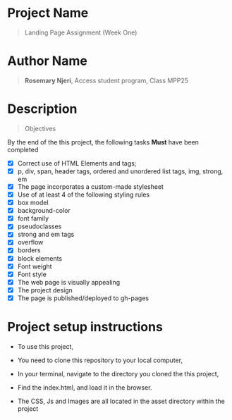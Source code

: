 # Project Name
> Landing Page Assignment (Week One)

# Author Name
> **Rosemary Njeri**, Access student program, Class MPP25

# Description

> Objectives

By the end of the this project, the following tasks **Must** have been completed

- [X] Correct use of HTML Elements and tags;
- [X] p, div, span, header tags, ordered and unordered list tags, img, strong, em
- [X] The page incorporates a custom-made stylesheet 
- [X] Use of at least 4 of the following styling rules
- [X] box model
- [X] background-color
- [X] font family
- [X] pseudoclasses
- [X] strong and em tags
- [X] overflow
- [X] borders
- [X] block elements
- [X] Font weight 
- [X] Font style
- [X] The web page is visually appealing
- [X] The project design
- [X] The page is published/deployed to gh-pages

# Project setup instructions

- To use this project,
- You need to clone this repository to your local computer,
- In your terminal, navigate to the directory you cloned the this project,
- Find the index.html, and load it in the browser.

- The CSS, Js and Images are all located in the asset directory within the project
